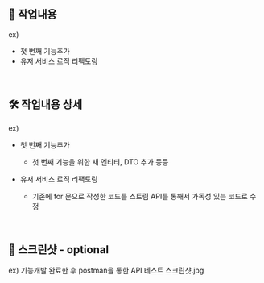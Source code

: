 ## 🚀 작업내용

ex)
- 첫 번째 기능추가
- 유저 서비스 로직 리팩토링

<br>

## 🛠️ 작업내용 상세


ex)  

- 첫 번째 기능추가
  - 첫 번째 기능을 위한 새 엔티티, DTO 추가 등등



- 유저 서비스 로직 리팩토링
  - 기존에 for 문으로 작성한 코드를 스트림 API를 통해서 가독성 있는 코드로 수정

<br>


## 🌄 스크린샷 - optional

ex) 기능개발 완료한 후 postman을 통한 API 테스트 스크린샷.jpg